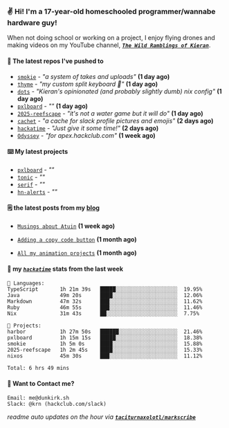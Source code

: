 ### ✌️ Hi! I'm a 17-year-old homeschooled programmer/wannabe hardware guy!

When not doing school or working on a project, I enjoy flying drones and making videos on my YouTube channel, [**_`The Wild Ramblings of Kieran`_**](https://youtube.com/@kieran.rambles).

#### 👷 The latest repos I've pushed to

- [`smokie`](https://github.com/taciturnaxolotl/smokie) - _"a system of takes and uploads"_ **(1 day ago)**
- [`thyme`](https://github.com/taciturnaxolotl/thyme) - _"my custom split keyboard 🫶"_ **(1 day ago)**
- [`dots`](https://github.com/taciturnaxolotl/dots) - _"Kieran's opinionated (and probably slightly dumb) nix config"_ **(1 day ago)**
- [`pxlboard`](https://github.com/taciturnaxolotl/pxlboard) - _""_ **(1 day ago)**
- [`2025-reefscape`](https://github.com/df1317/2025-reefscape) - _"it's not a water game but it will do"_ **(1 day ago)**
- [`cachet`](https://github.com/taciturnaxolotl/cachet) - _"a cache for slack profile pictures and emojis"_ **(2 days ago)**
- [`hackatime`](https://github.com/hackclub/hackatime) - _"Just give it some time!"_ **(2 days ago)**
- [`Odyssey`](https://github.com/MeghanaM4/Odyssey) - _"for apex.hackclub.com"_ **(1 week ago)**

#### ⌨️ My latest projects

- [`pxlboard`](https://github.com/taciturnaxolotl/pxlboard) - _""_
- [`tonic`](https://github.com/taciturnaxolotl/tonic) - _""_
- [`serif`](https://github.com/taciturnaxolotl/serif) - _""_
- [`hn-alerts`](https://github.com/taciturnaxolotl/hn-alerts) - _""_

#### 🗒️ the latest posts from my [blog](https://dunkirk.sh)

- [`Musings about Atuin`](https://dunkirk.sh/blog/atuin/) **(1 week ago)**

- [`Adding a copy code button`](https://dunkirk.sh/blog/adding-a-copy-button/) **(1 month ago)**

- [`All my animation projects`](https://dunkirk.sh/blog/my-animations/) **(1 month ago)**



#### 📡 my [_`hackatime`_](https://waka.hackclub.com) stats from the last week

```text
💾 Languages:
TypeScript       1h 21m 39s   █████░░░░░░░░░░░░░░░░░░░░  19.95%
Java             49m 20s      ████░░░░░░░░░░░░░░░░░░░░░  12.06%
Markdown         47m 32s      ███░░░░░░░░░░░░░░░░░░░░░░  11.62%
Ruby             46m 55s      ███░░░░░░░░░░░░░░░░░░░░░░  11.46%
Nix              31m 43s      ██░░░░░░░░░░░░░░░░░░░░░░░  7.75%

💼 Projects:
harbor           1h 27m 50s   ██████░░░░░░░░░░░░░░░░░░░  21.46%
pxlboard         1h 15m 15s   █████░░░░░░░░░░░░░░░░░░░░  18.38%
smokie           1h 5m 0s     ████░░░░░░░░░░░░░░░░░░░░░  15.88%
2025-reefscape   1h 2m 45s    ████░░░░░░░░░░░░░░░░░░░░░  15.33%
nixos            45m 30s      ███░░░░░░░░░░░░░░░░░░░░░░  11.12%

Total: 6 hrs 49 mins
```

#### 📮 Want to Contact me?

```text
Email: me@dunkirk.sh
Slack: @krn (hackclub.com/slack)
```

_readme auto updates on the hour via [**`taciturnaxolotl/markscribe`**](https://github.com/taciturnaxolotl/markscribe)_
